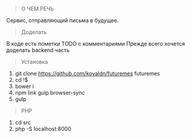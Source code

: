 > О ЧЕМ РЕЧЬ

Сервис, отправляющий письма в будущее.

> Доделать

В коде есть пометки TODO с комментариями
Прежде всего хочется доделать backend часть

> Установка

1. git clone https://github.com/kovaldn/futuremes futuremes
2. cd !$
3. bower i
4. npm link gulp browser-sync
5. gulp 

> PHP

1. cd src 
2. php -S localhost:8000
